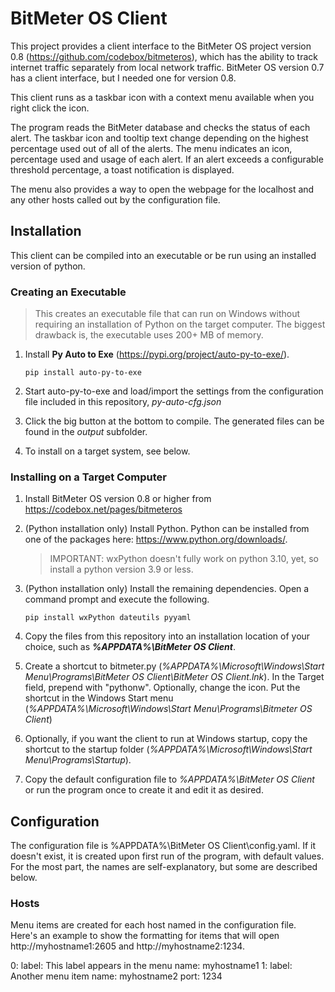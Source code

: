 # BitMeter OS Client

This project provides a client interface to the BitMeter OS project version 0.8 (https://github.com/codebox/bitmeteros), which has the ability to track internet traffic separately from local network traffic. BitMeter OS version 0.7 has a client interface, but I needed one for version 0.8.

This client runs as a taskbar icon with a context menu available when you right click the icon.

The program reads the BitMeter database and checks the status of each alert. The taskbar icon and tooltip text change depending on the highest percentage used out of all of the alerts. The menu indicates an icon, percentage used and usage of each alert. If an alert exceeds a configurable threshold percentage, a toast notification is displayed.

The menu also provides a way to open the webpage for the localhost and any other hosts called out by the configuration file.


## Installation

This client can be compiled into an executable or be run using an installed version of python.


### Creating an Executable

> This creates an executable file that can run on Windows without requiring an installation of Python on the target computer. The biggest drawback is, the executable uses 200+ MB of memory.

1. Install **Py Auto to Exe** (https://pypi.org/project/auto-py-to-exe/).

    `pip install auto-py-to-exe`

2. Start auto-py-to-exe and load/import the settings from the configuration file included in this repository, *py-auto-cfg.json*

3. Click the big button at the bottom to compile. The generated files can be found in the *output* subfolder.

4. To install on a target system, see below.


### Installing on a Target Computer

1. Install BitMeter OS version 0.8 or higher from https://codebox.net/pages/bitmeteros

2. (Python installation only) Install Python. Python can be installed from one of the packages here: https://www.python.org/downloads/.

    > IMPORTANT: wxPython doesn't fully work on python 3.10, yet, so install a python version 3.9 or less.

3. (Python installation only) Install the remaining dependencies. Open a command prompt and execute the following.

    `pip install wxPython dateutils pyyaml`

4. Copy the files from this repository into an installation location of your choice, such as ***%APPDATA%\BitMeter OS Client***.

5. Create a shortcut to bitmeter.py (*%APPDATA%\Microsoft\Windows\Start Menu\Programs\BitMeter OS Client\BitMeter OS Client.lnk*). In the Target field, prepend with "pythonw". Optionally, change the icon. Put the shortcut in the Windows Start menu (*%APPDATA%\Microsoft\Windows\Start Menu\Programs\Bitmeter OS Client*)

6. Optionally, if you want the client to run at Windows startup, copy the shortcut to the startup folder (*%APPDATA%\Microsoft\Windows\Start Menu\Programs\Startup*).

7. Copy the default configuration file to *%APPDATA%\BitMeter OS Client* or run the program once to create it and edit it as desired.

## Configuration

The configuration file is %APPDATA%\BitMeter OS Client\config.yaml. If it doesn't exist, it is created upon first run of the program, with default values. For the most part, the names are self-explanatory, but some are described below.

### Hosts

Menu items are created for each host named in the configuration file. Here's an example to show the formatting for items that will open http://myhostname1:2605 and http://myhostname2:1234.

  0:
    label: This label appears in the menu
    name: myhostname1
  1:
    label: Another menu item
    name: myhostname2
    port: 1234
